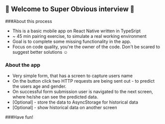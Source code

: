 

## 👋 Welcome to Super Obvious interview 👋

###About this process

* This is a basic mobile app on React Native written in TypeSript
* ~ 45 min pairing exercise, to simulate a real working environment
* Goal is to complete some missing functionality in the app.
* Focus on code quality, you're the owner of the code. Don't be scared to suggest better solutions ☺️

### About the app
* Very simple form, that has a screen to capture users name
* On the button click two HTTP requests are being sent out - to predict the users age and gender.
* On successful form submission user is navigated to the next screen, where he/she can see the predicted data.
* [Optional] - store the data to AsyncStorage for historical data
* [Optional] - show historical data on another screen


###Have fun!